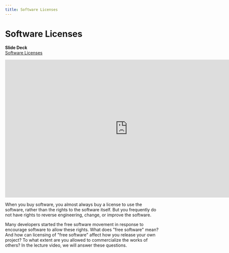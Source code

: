 ```yaml
---
title: Software Licenses
---
```


# Software Licenses

__Slide Deck__   
[Software Licenses](https://docs.google.com/presentation/d/1rWpnknfqWQH6tCi818RhSusK_o-jEiS6JbDnYGN2SFE/edit?usp=sharing)

<iframe width="800" height="450" src="https://www.youtube.com/embed/R_JSkXzdtNw" frameborder="0" allow="accelerometer; autoplay; encrypted-media; gyroscope; picture-in-picture" allowfullscreen></iframe>

When you buy software, you almost always buy a license to use the software, rather than the rights to the software itself. But you frequently do not have rights to reverse engineering, change, or improve the software.

Many developers started the free software movement in response to encourage software to allow these rights. What does "free software" mean? And how can licensing of "free software" affect how you release your own project? To what extent are you allowed to commercialize the works of others? In the lecture video, we will answer these questions.
